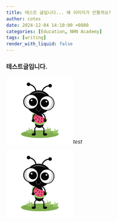 ```yaml
---
title: 테스트 글입니다... 왜 이미지가 안뜰까요?
author: cotes
date: 2024-12-04 14:10:00 +0800
categories: [Education, NHN Academy]
tags: [writing]
render_with_liquid: false
---
```



### 테스트글입니다.

![tt](/assets/img/favicons/apple-touch-icon.png)_test_

![tt](/assets/img/favicons/apple-touch-icon.png)

